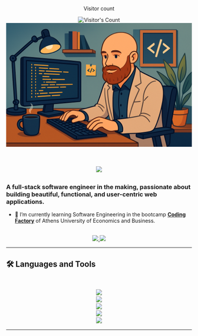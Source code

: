 <div align="center"> 
  <p>Visitor count</p>
  <img src="https://profile-counter.glitch.me/{GeorgeDurieux}/count.svg" alt="Visitor's Count" />
</div>

<img src="https://github.com/GeorgeDurieux/GeorgeDurieux/blob/main/me_coding.png" alt="Banner of a developer sitting in front of a desk">

<h1 align="center">
    <img src="https://readme-typing-svg.herokuapp.com/?font=Inter&size=48&center=true&vCenter=true&width=500&height=70&color=4493F8&duration=4000&lines=Hi+There!+👋;+I'm+George+Durieux!;" />
</h1>

### A full-stack software engineer in the making, passionate about building beautiful, functional, and user-centric web applications.

- 🌱 I’m currently learning Software Engineering in the bootcamp **[Coding Factory](https://codingfactory.aueb.gr/)** of Athens University of Economics and Business.
  
<br>

<div align="center">
  <a href="giorgosdurieux@gmail.com">
    <img src="https://img.shields.io/badge/Gmail-333333?style=for-the-badge&logo=gmail&logoColor=red" />
  </a>
  <a href="https://www.linkedin.com/in/george-durieux-2622a81b1/" target="_blank">
    <img src="https://img.shields.io/badge/LinkedIn-0077B5?style=for-the-badge&logo=linkedin&logoColor=white" target="_blank" />
  </a>
</div>

<hr>

## 🛠️ Languages and Tools

<br>

<p align="center">
  <img src="https://skillicons.dev/icons?i=java,spring,maven,gradle,hibernate" /><br>
  <img src="https://skillicons.dev/icons?i=html,css,bootstrap,tailwind" /><br>
  <img src="https://skillicons.dev/icons?i=javascript,typescript,nodejs,react,angular,jquery,express" /><br>
  <img src="https://skillicons.dev/icons?i=mongodb,postgres,mysql" /><br>
  <img src="https://skillicons.dev/icons?i=docker,git,github" />
</p>

<hr>
